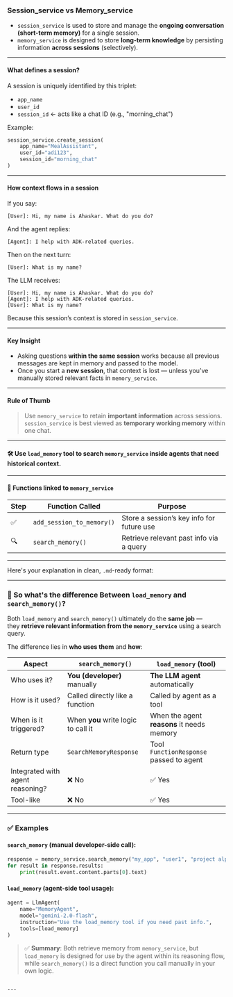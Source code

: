 ### **Session_service vs Memory_service**

- `session_service` is used to store and manage the **ongoing conversation (short-term memory)** for a single session.
- `memory_service` is designed to store **long-term knowledge** by persisting information **across sessions** (selectively).

---

#### **What defines a session?**

A session is uniquely identified by this triplet:

- `app_name`
- `user_id`
- `session_id` ← acts like a chat ID (e.g., "morning_chat")

Example:

```python
session_service.create_session(
    app_name="MealAssistant",
    user_id="adi123",
    session_id="morning_chat"
)
```

---

#### **How context flows in a session**

If you say:

```text
[User]: Hi, my name is Ahaskar. What do you do?
```

And the agent replies:

```text
[Agent]: I help with ADK-related queries.
```

Then on the next turn:

```text
[User]: What is my name?
```

The LLM receives:

```text
[User]: Hi, my name is Ahaskar. What do you do?
[Agent]: I help with ADK-related queries.
[User]: What is my name?
```

Because this session’s context is stored in `session_service`.

---

#### **Key Insight**

- Asking questions **within the same session** works because all previous messages are kept in memory and passed to the model.
- Once you start a **new session**, that context is lost — unless you’ve manually stored relevant facts in `memory_service`.

---

#### **Rule of Thumb**

> Use `memory_service` to retain **important information** across sessions.
> `session_service` is best viewed as **temporary working memory** within one chat.

---

#### 🛠️ **Use `load_memory` tool** to search `memory_service` inside agents that need historical context.

---

#### 🔧 **Functions linked to `memory_service`**

| Step | Function Called           | Purpose                                   |
| ---- | ------------------------- | ----------------------------------------- |
| ✅   | `add_session_to_memory()` | Store a session’s key info for future use |
| 🔍   | `search_memory()`         | Retrieve relevant past info via a query   |

---

Here's your explanation in clean, `.md`-ready format:

---

### 🔄 So what's the difference Between `load_memory` and `search_memory()`?

Both `load_memory` and `search_memory()` ultimately do the **same job** —  
they **retrieve relevant information from the `memory_service`** using a search query.

The difference lies in **who uses them** and **how**:

| Aspect                           | `search_memory()`                   | `load_memory` (tool)                       |
| -------------------------------- | ----------------------------------- | ------------------------------------------ |
| Who uses it?                     | **You (developer)** manually        | **The LLM agent** automatically            |
| How is it used?                  | Called directly like a function     | Called by agent as a tool                  |
| When is it triggered?            | When **you** write logic to call it | When the agent **reasons** it needs memory |
| Return type                      | `SearchMemoryResponse`              | Tool `FunctionResponse` passed to agent    |
| Integrated with agent reasoning? | ❌ No                               | ✅ Yes                                     |
| Tool-like                        | ❌ No                               | ✅ Yes                                     |

---

### ✅ Examples

#### `search_memory` (manual developer-side call):

```python
response = memory_service.search_memory("my_app", "user1", "project alpha")
for result in response.results:
    print(result.event.content.parts[0].text)
```

#### `load_memory` (agent-side tool usage):

```python
agent = LlmAgent(
    name="MemoryAgent",
    model="gemini-2.0-flash",
    instruction="Use the load_memory tool if you need past info.",
    tools=[load_memory]
)
```

> ✅ **Summary**:
> Both retrieve memory from `memory_service`, but `load_memory` is designed for use by the agent within its reasoning flow, while `search_memory()` is a direct function you call manually in your own logic.

```

---

```

